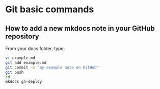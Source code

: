
# Git basic commands

## How to add a new mkdocs note in your GitHub repository

From your docs folder, type:
```bash
vi example.md
git add example.md
git commit -m "my example note on GitHub"
git push
cd ..
mkdocs gh-deploy
```
